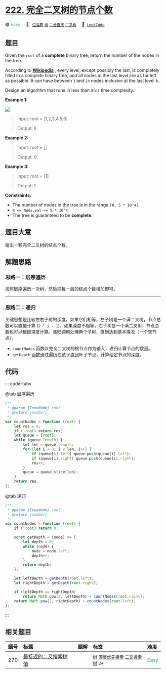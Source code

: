 # [222. 完全二叉树的节点个数](https://leetcode.com/problems/count-complete-tree-nodes)

🟢 <font color=#15bd66>Easy</font>&emsp; 🔖&ensp; [`位运算`](/tag/bit-manipulation.md) [`树`](/tag/tree.md) [`二分查找`](/tag/binary-search.md) [`二叉树`](/tag/binary-tree.md)&emsp; 🔗&ensp;[`LeetCode`](https://leetcode.com/problems/count-complete-tree-nodes)

## 题目

Given the `root` of a **complete** binary tree, return the number of the nodes
in the tree.

According to
**[Wikipedia](http://en.wikipedia.org/wiki/Binary_tree#Types_of_binary_trees)**
, every level, except possibly the last, is completely filled in a complete
binary tree, and all nodes in the last level are as far left as possible. It
can have between `1` and `2h` nodes inclusive at the last level `h`.

Design an algorithm that runs in less than `O(n)` time complexity.

**Example 1:**

![](https://assets.leetcode.com/uploads/2021/01/14/complete.jpg)

> Input: root = [1,2,3,4,5,6]
>
> Output: 6

**Example 2:**

> Input: root = []
>
> Output: 0

**Example 3:**

> Input: root = [1]
>
> Output: 1

**Constraints:**

- The number of nodes in the tree is in the range `[0, 5 * 10^4]`.
- `0 <= Node.val <= 5 * 10^4`
- The tree is guaranteed to be **complete**.

## 题目大意

输出一颗完全二叉树的结点个数。

## 解题思路

### 思路一：层序遍历

按照层序遍历一次树，然后把每一层的结点个数相加即可。

---

### 思路二：递归

关键思想是比较左右子树的深度。如果它们相等，左子树是一个满二叉树，节点总数可以直接计算 (`2 ^ i - 1`)。如果深度不相等，右子树是一个满二叉树，节点总数也可以根据深度计算。递归调用处理两个子树，直到达到基本情况（一个空节点）。

- `countNodes` 函数以完全二叉树的根节点作为输入，递归计算节点的数量。
- `getDepth` 函数通过遍历左孩子直到叶子节点，计算给定节点的深度。

## 代码

::: code-tabs

@tab 层序遍历

```javascript
/**
 * @param {TreeNode} root
 * @return {number}
 */
var countNodes = function (root) {
	let res = 0;
	if (!root) return res;
	let queue = [root];
	while (queue.length) {
		let len = queue.length;
		for (let i = 0; i < len; i++) {
			if (queue[i].left) queue.push(queue[i].left);
			if (queue[i].right) queue.push(queue[i].right);
			res++;
		}
		queue = queue.slice(len);
	}
	return res;
};
```

@tab 递归

```javascript
/**
 * @param {TreeNode} root
 * @return {number}
 */
var countNodes = function (root) {
	if (!root) return 0;

	const getDepth = (node) => {
		let depth = 0;
		while (node) {
			node = node.left;
			depth++;
		}
		return depth;
	};

	let leftDepth = getDepth(root.left);
	let rightDepth = getDepth(root.right);

	if (leftDepth == rightDepth)
		return Math.pow(2, leftDepth) + countNodes(root.right);
	return Math.pow(2, rightDepth) + countNodes(root.left);
};
```

:::

## 相关题目

<!-- prettier-ignore -->
| 题号 | 标题 | 题解 | 标签 | 难度 |
| :------: | :------ | :------: | :------ | :------ |
| 270 | [最接近的二叉搜索树值](https://leetcode.com/problems/closest-binary-search-tree-value) |  |  [`树`](/tag/tree.md) [`深度优先搜索`](/tag/depth-first-search.md) [`二叉搜索树`](/tag/binary-search-tree.md) `2+` | <font color=#15bd66>Easy</font> |

<style>
.blue {
    background-color: #096dd9;
    padding: 0.25rem 0.5rem;
    margin: 0;
    font-size: 0.85em;
    border-radius: 3px;
    color: white;
    font-weight: 500;
}
table th:first-of-type { width: 10%; }
table th:nth-of-type(2) { width: 35%; }
table th:nth-of-type(3) { width: 10%; }
table th:nth-of-type(4) { width: 35%; }
table th:nth-of-type(5) { width: 10%; }
</style>
